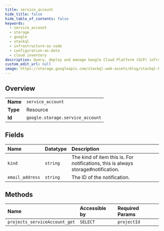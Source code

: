 ```yaml
---
title: service_account
hide_title: false
hide_table_of_contents: false
keywords:
  - service_account
  - storage
  - google    
  - stackql
  - infrastructure-as-code
  - configuration-as-data
  - cloud inventory
description: Query, deploy and manage Google Cloud Platform (GCP) infrastructure and resources using SQL
custom_edit_url: null
image: https://storage.googleapis.com/stackql-web-assets/blog/stackql-blog-post-featured-image.png
---
```

  
    

## Overview
<table><tbody>
<tr><td><b>Name</b></td><td><code>service_account</code></td></tr>
<tr><td><b>Type</b></td><td>Resource</td></tr>
<tr><td><b>Id</b></td><td><code>google.storage.service_account</code></td></tr>
</tbody></table>

## Fields
| Name | Datatype | Description |
|:-----|:---------|:------------|
| `kind` | `string` | The kind of item this is. For notifications, this is always storage#notification. |
| `email_address` | `string` | The ID of the notification. |
## Methods
| Name | Accessible by | Required Params |
|:-----|:--------------|:----------------|
| `projects_serviceAccount_get` | `SELECT` | `projectId` |
